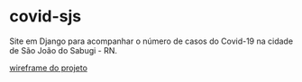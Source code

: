 # covid-sjs
Site em Django para acompanhar o número de casos do Covid-19 na cidade de São João do Sabugi - RN.

[wireframe do projeto](https://www.figma.com/file/KxWBI37YFd3HFULwBnsVae/Covid-sjs?node-id=0%3A1)
